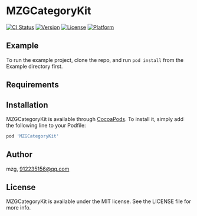 # MZGCategoryKit

[![CI Status](https://img.shields.io/travis/mzg/MZGCategoryKit.svg?style=flat)](https://travis-ci.org/mzg/MZGCategoryKit)
[![Version](https://img.shields.io/cocoapods/v/MZGCategoryKit.svg?style=flat)](https://cocoapods.org/pods/MZGCategoryKit)
[![License](https://img.shields.io/cocoapods/l/MZGCategoryKit.svg?style=flat)](https://cocoapods.org/pods/MZGCategoryKit)
[![Platform](https://img.shields.io/cocoapods/p/MZGCategoryKit.svg?style=flat)](https://cocoapods.org/pods/MZGCategoryKit)

## Example

To run the example project, clone the repo, and run `pod install` from the Example directory first.

## Requirements

## Installation

MZGCategoryKit is available through [CocoaPods](https://cocoapods.org). To install
it, simply add the following line to your Podfile:

```ruby
pod 'MZGCategoryKit'
```

## Author

mzg, 912235156@qq.com

## License

MZGCategoryKit is available under the MIT license. See the LICENSE file for more info.
